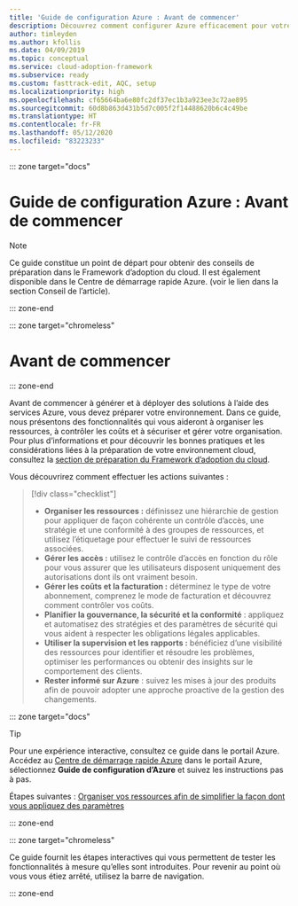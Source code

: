 ```yaml
---
title: 'Guide de configuration Azure : Avant de commencer'
description: Découvrez comment configurer Azure efficacement pour votre organisation avec des conseils pas à pas.
author: timleyden
ms.author: kfollis
ms.date: 04/09/2019
ms.topic: conceptual
ms.service: cloud-adoption-framework
ms.subservice: ready
ms.custom: fasttrack-edit, AQC, setup
ms.localizationpriority: high
ms.openlocfilehash: cf65664ba6e80fc2df37ec1b3a923ee3c72ae895
ms.sourcegitcommit: 60d8b863d431b5d7c005f2f14488620b6c4c49be
ms.translationtype: HT
ms.contentlocale: fr-FR
ms.lasthandoff: 05/12/2020
ms.locfileid: "83223233"
---
```

<!-- cSpell:ignore timleyden -->

::: zone target="docs"

# <a name="azure-setup-guide-before-you-start"></a>Guide de configuration Azure : Avant de commencer

> [!NOTE]
> Ce guide constitue un point de départ pour obtenir des conseils de préparation dans le Framework d’adoption du cloud. Il est également disponible dans le Centre de démarrage rapide Azure. (voir le lien dans la section Conseil de l’article).

::: zone-end

::: zone target="chromeless"

# <a name="before-you-start"></a>Avant de commencer

::: zone-end

Avant de commencer à générer et à déployer des solutions à l’aide des services Azure, vous devez préparer votre environnement. Dans ce guide, nous présentons des fonctionnalités qui vous aideront à organiser les ressources, à contrôler les coûts et à sécuriser et gérer votre organisation. Pour plus d’informations et pour découvrir les bonnes pratiques et les considérations liées à la préparation de votre environnement cloud, consultez la [section de préparation du Framework d’adoption du cloud](../index.md).

Vous découvrirez comment effectuer les actions suivantes :

> [!div class="checklist"]
>
> - **Organiser les ressources :** définissez une hiérarchie de gestion pour appliquer de façon cohérente un contrôle d’accès, une stratégie et une conformité à des groupes de ressources, et utilisez l’étiquetage pour effectuer le suivi de ressources associées.
> - **Gérer les accès :** utilisez le contrôle d’accès en fonction du rôle pour vous assurer que les utilisateurs disposent uniquement des autorisations dont ils ont vraiment besoin.
> - **Gérer les coûts et la facturation :** déterminez le type de votre abonnement, comprenez le mode de facturation et découvrez comment contrôler vos coûts.
> - **Planifier la gouvernance, la sécurité et la conformité** : appliquez et automatisez des stratégies et des paramètres de sécurité qui vous aident à respecter les obligations légales applicables.
> - **Utiliser la supervision et les rapports :** bénéficiez d’une visibilité des ressources pour identifier et résoudre les problèmes, optimiser les performances ou obtenir des insights sur le comportement des clients.
> - **Rester informé sur Azure** : suivez les mises à jour des produits afin de pouvoir adopter une approche proactive de la gestion des changements.

::: zone target="docs"

> [!TIP]
> Pour une expérience interactive, consultez ce guide dans le portail Azure. Accédez au [Centre de démarrage rapide Azure](https://portal.azure.com/?feature.quickstart=true#blade/Microsoft_Azure_Resources/QuickstartCenterBlade) dans le portail Azure, sélectionnez **Guide de configuration d’Azure** et suivez les instructions pas à pas.

Étapes suivantes : [Organiser vos ressources afin de simplifier la façon dont vous appliquez des paramètres](./organize-resources.md)

::: zone-end

::: zone target="chromeless"

Ce guide fournit les étapes interactives qui vous permettent de tester les fonctionnalités à mesure qu’elles sont introduites. Pour revenir au point où vous vous étiez arrêté, utilisez la barre de navigation.

::: zone-end
